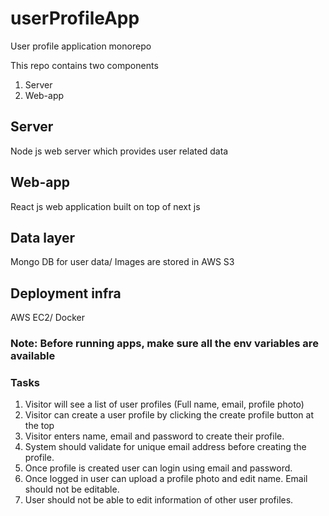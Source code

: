 # userProfileApp
User profile application monorepo

This repo contains two components
1. Server
2. Web-app

## Server
Node js web server which provides user related data

## Web-app
React js web application built on top of next js

## Data layer
Mongo DB for user data/ Images are stored in AWS S3

## Deployment infra
AWS EC2/ Docker

### Note: Before running apps, make sure all the env variables are available 

### Tasks
1. Visitor will see a list of user profiles (Full name, email, profile photo)
2. Visitor can create a user profile by clicking the create profile button at the top
3. Visitor enters name, email and password to create their profile.
4. System should validate for unique email address before creating the profile.
5. Once profile is created user can login using email and password.
6. Once logged in user can upload a profile photo and edit name. Email should not be editable.
7. User should not be able to edit information of other user profiles.
